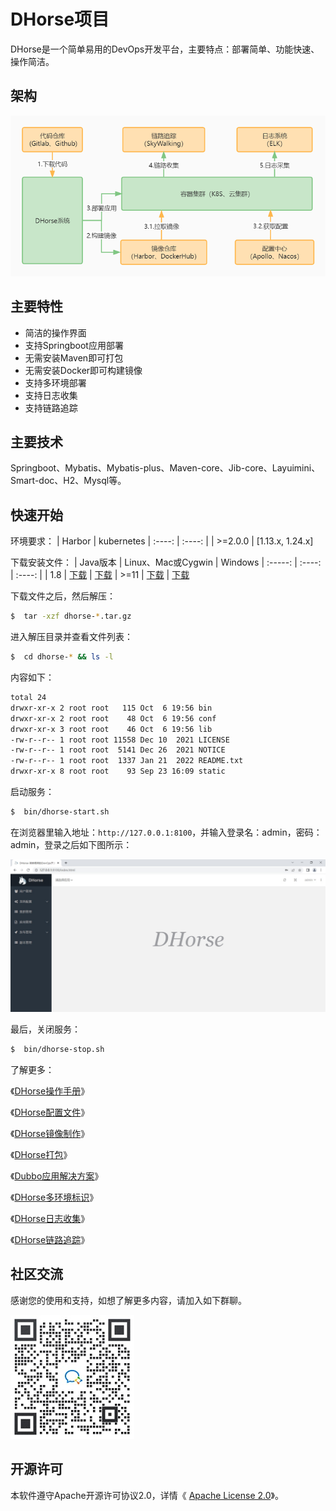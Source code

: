# DHorse项目
DHorse是一个简单易用的DevOps开发平台，主要特点：部署简单、功能快速、操作简洁。

## 架构
 ![Image text](./static/images/architecture.jpg)

## 主要特性
* 简洁的操作界面
* 支持Springboot应用部署
* 无需安装Maven即可打包
* 无需安装Docker即可构建镜像
* 支持多环境部署
* 支持日志收集
* 支持链路追踪

## 主要技术
Springboot、Mybatis、Mybatis-plus、Maven-core、Jib-core、Layuimini、Smart-doc、H2、Mysql等。

## 快速开始

环境要求：
| Harbor | kubernetes
| :----: | :----: |
| >=2.0.0 | [1.13.x, 1.24.x]

下载安装文件：
| Java版本 | Linux、Mac或Cygwin | Windows
| :-----: | :----: | :----: | 
| 1.8 | [下载](https://github.com/tiandizhiguai/dhorse/releases/download/release-0.10.1-beta/dhorse-0.10.1-beta-1.8-x64_bin-unix.tar.gz) | [下载](https://github.com/tiandizhiguai/dhorse/releases/download/release-0.10.1-beta/dhorse-0.10.1-beta-1.8-x64_bin-windows.zip)
| >=11 | [下载](https://github.com/tiandizhiguai/dhorse/releases/download/release-0.10.1-beta/dhorse-0.10.1-beta-x64_bin-unix.tar.gz) | [下载](https://github.com/tiandizhiguai/dhorse/releases/download/release-0.10.1-beta/dhorse-0.10.1-beta-x64_bin-windows.zip)

下载文件之后，然后解压：

```bash
$  tar -xzf dhorse-*.tar.gz
```

进入解压目录并查看文件列表：

```bash
$  cd dhorse-* && ls -l
```

内容如下：

```bash
total 24
drwxr-xr-x 2 root root   115 Oct  6 19:56 bin
drwxr-xr-x 2 root root    48 Oct  6 19:56 conf
drwxr-xr-x 3 root root    46 Oct  6 19:56 lib
-rw-r--r-- 1 root root 11558 Dec 10  2021 LICENSE
-rw-r--r-- 1 root root  5141 Dec 26  2021 NOTICE
-rw-r--r-- 1 root root  1337 Jan 21  2022 README.txt
drwxr-xr-x 8 root root    93 Sep 23 16:09 static
```

启动服务：

```bash
$  bin/dhorse-start.sh
```

在浏览器里输入地址：`http://127.0.0.1:8100`，并输入登录名：admin，密码：admin，登录之后如下图所示：

 ![Image text](./static/images/home.jpg)

最后，关闭服务：

```bash
$  bin/dhorse-stop.sh
```

了解更多：

《[DHorse操作手册](https://github.com/tiandizhiguai/dhorse-doc/blob/main/guide/%E6%93%8D%E4%BD%9C%E6%89%8B%E5%86%8C.md)》

《[DHorse配置文件](https://github.com/tiandizhiguai/dhorse-doc/blob/main/guide/%E9%85%8D%E7%BD%AE%E6%96%87%E4%BB%B6.md)》

《[DHorse镜像制作](https://github.com/tiandizhiguai/dhorse-doc/blob/main/guide/%E9%95%9C%E5%83%8F%E5%88%B6%E4%BD%9C.md)》

《[DHorse打包](https://github.com/tiandizhiguai/dhorse-doc/blob/main/guide/maven%E6%89%93%E5%8C%85.md)》

《[Dubbo应用解决方案](https://github.com/tiandizhiguai/dhorse-doc/blob/main/guide/Dubbo%E5%BA%94%E7%94%A8%E8%A7%A3%E5%86%B3%E6%96%B9%E6%A1%88.md)》

《[DHorse多环境标识](https://github.com/tiandizhiguai/dhorse-doc/blob/main/guide/%E5%A4%9A%E7%8E%AF%E5%A2%83%E6%A0%87%E8%AF%86.md)》

《[DHorse日志收集](https://github.com/tiandizhiguai/dhorse-doc/blob/main/guide/%E6%97%A5%E5%BF%97%E6%94%B6%E9%9B%86.md)》

《[DHorse链路追踪](https://github.com/tiandizhiguai/dhorse-doc/blob/main/guide/%E9%93%BE%E8%B7%AF%E8%BF%BD%E8%B8%AA.md)》

## 社区交流

感谢您的使用和支持，如想了解更多内容，请加入如下群聊。

 ![Image text](./static/images/weixin.jpg)

## 开源许可

本软件遵守Apache开源许可协议2.0，详情《 [Apache License 2.0](http://www.apache.org/licenses/LICENSE-2.0)》。